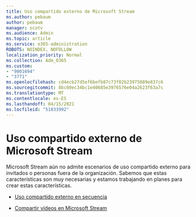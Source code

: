 ```yaml
---
title: Uso compartido externo de Microsoft Stream
ms.author: pebaum
author: pebaum
manager: scotv
ms.audience: Admin
ms.topic: article
ms.service: o365-administration
ROBOTS: NOINDEX, NOFOLLOW
localization_priority: Normal
ms.collection: Adm_O365
ms.custom:
- "9001694"
- "3771"
ms.openlocfilehash: cd4ecb27d5ef6befb87c73f02b23975089e837c6
ms.sourcegitcommit: 8bc60ec34bc1e40685e3976576e04a2623f63a7c
ms.translationtype: MT
ms.contentlocale: es-ES
ms.lasthandoff: 04/15/2021
ms.locfileid: "51833992"
---
```

# <a name="microsoft-stream-external-sharing"></a>Uso compartido externo de Microsoft Stream

Microsoft Stream aún no admite escenarios de uso compartido externo para invitados o personas fuera de la organización. Sabemos que estas características son muy necesarias y estamos trabajando en planes para crear estas características.

- [Uso compartido externo en secuencia](https://docs.microsoft.com/stream/portal-share-video#external-sharing)

- [Compartir vídeos en Microsoft Stream](https://docs.microsoft.com/stream/portal-share-video)
